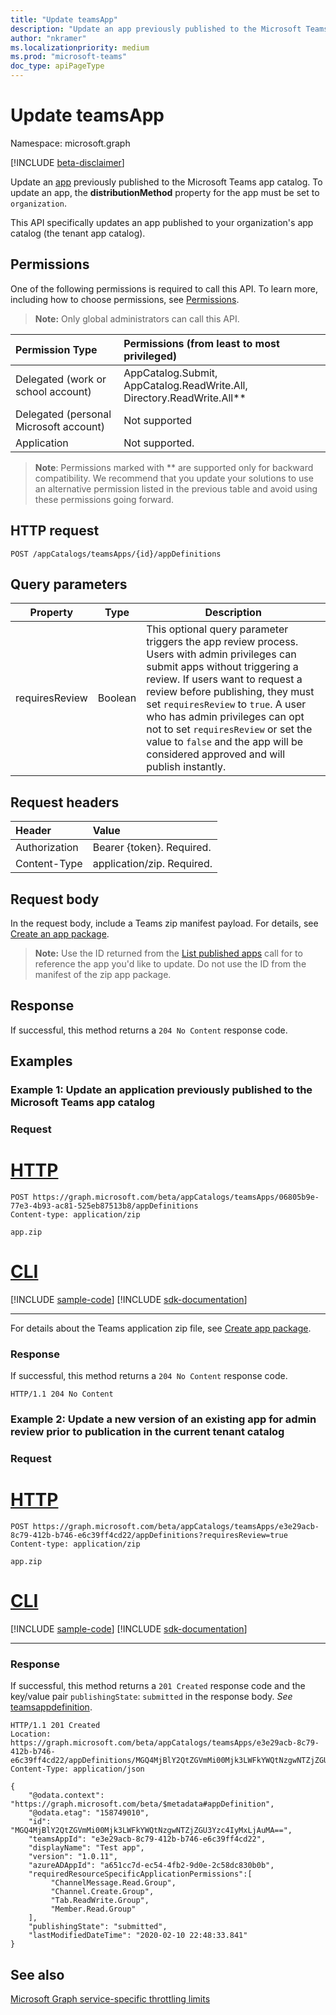 ```yaml
---
title: "Update teamsApp"
description: "Update an app previously published to the Microsoft Teams app catalog. "
author: "nkramer"
ms.localizationpriority: medium
ms.prod: "microsoft-teams"
doc_type: apiPageType
---
```


# Update teamsApp

Namespace: microsoft.graph

[!INCLUDE [beta-disclaimer](../../includes/beta-disclaimer.md)]

Update an [app](../resources/teamsapp.md) previously published to the Microsoft Teams app catalog. To update an app, the **distributionMethod** property for the app must be set to `organization`.

This API specifically updates an app published to your organization's app catalog (the tenant app catalog).  

## Permissions

One of the following permissions is required to call this API. To learn more, including how to choose permissions, see [Permissions](/graph/permissions-reference).

>**Note:** Only global administrators can call this API.

| Permission Type                        | Permissions (from least to most privileged)|
|:----------------------------------     |:-------------|
| Delegated (work or school account) | AppCatalog.Submit, AppCatalog.ReadWrite.All, Directory.ReadWrite.All** |
| Delegated (personal Microsoft account) | Not supported|
| Application                            | Not supported. |

> **Note**: Permissions marked with ** are supported only for backward compatibility. We recommend that you update your solutions to use an alternative permission listed in the previous table and avoid using these permissions going forward.

## HTTP request

<!-- { "blockType": "ignored" } -->

```http
POST /appCatalogs/teamsApps/{id}/appDefinitions
```

## Query parameters

|Property|Type|Description|
|----|----|----|
|requiresReview| Boolean | This optional query parameter triggers the app review process. Users with admin privileges can submit apps without triggering a review. If users want to request a review before publishing, they must set  `requiresReview` to `true`. A user who has admin privileges can opt not to set `requiresReview` or set the value to `false`  and the app will be considered approved and will publish instantly.|

## Request headers

| Header        | Value           |
|:--------------|:--------------  |
| Authorization | Bearer {token}. Required.  |
| Content-Type  | application/zip. Required. |

## Request body

In the request body, include a Teams zip manifest payload. For details, see [Create an app package](/microsoftteams/platform/concepts/apps/apps-package).

>**Note:** Use the ID returned from the [List published apps](./appcatalogs-list-teamsapps.md) call for to reference the app you'd like to update. Do not use the ID from the manifest of the zip app package.

## Response

If successful, this method returns a `204 No Content` response code.

## Examples

### Example 1: Update an application previously published to the Microsoft Teams app catalog

### Request

# [HTTP](#tab/http)
<!-- {
  "blockType": "request",
  "name": "update_teamsapp_beta_e1"
}-->

```http
POST https://graph.microsoft.com/beta/appCatalogs/teamsApps/06805b9e-77e3-4b93-ac81-525eb87513b8/appDefinitions
Content-type: application/zip

app.zip
```

# [CLI](#tab/cli)
[!INCLUDE [sample-code](../includes/snippets/cli/update-teamsapp-beta-e1-cli-snippets.md)]
[!INCLUDE [sdk-documentation](../includes/snippets/snippets-sdk-documentation-link.md)]

---

For details about the Teams application zip file, see [Create app package](/microsoftteams/platform/concepts/apps/apps-package).

### Response

If successful, this method returns a `204 No Content` response code.

<!-- {
  "blockType": "response"
}-->
```http
HTTP/1.1 204 No Content
```

### Example 2: Update a new version of an existing app for admin review prior to publication in the current tenant catalog

### Request


# [HTTP](#tab/http)
<!-- {
  "blockType": "request",
  "name": "update_teamsapp_beta_e2"
}-->

```http
POST https://graph.microsoft.com/beta/appCatalogs/teamsApps/e3e29acb-8c79-412b-b746-e6c39ff4cd22/appDefinitions?requiresReview=true
Content-type: application/zip

app.zip
```

# [CLI](#tab/cli)
[!INCLUDE [sample-code](../includes/snippets/cli/update-teamsapp-beta-e2-cli-snippets.md)]
[!INCLUDE [sdk-documentation](../includes/snippets/snippets-sdk-documentation-link.md)]

---

### Response

If successful, this method returns a `201 Created` response code and the key/value pair `publishingState`: `submitted` in the response body. *See* [teamsappdefinition](../resources/teamsappdefinition.md).

<!-- {
  "blockType": "response",
  "@odata.type": "microsoft.graph.teamsApp",
  "truncated": true
} -->

```http
HTTP/1.1 201 Created
Location: https://graph.microsoft.com/beta/appCatalogs/teamsApps/e3e29acb-8c79-412b-b746-e6c39ff4cd22/appDefinitions/MGQ4MjBlY2QtZGVmMi00Mjk3LWFkYWQtNzgwNTZjZGU3Yzc4IyMxLjAuMA==
Content-Type: application/json

{
    "@odata.context": "https://graph.microsoft.com/beta/$metadata#appDefinition",
    "@odata.etag": "158749010",
    "id": "MGQ4MjBlY2QtZGVmMi00Mjk3LWFkYWQtNzgwNTZjZGU3Yzc4IyMxLjAuMA==",
    "teamsAppId": "e3e29acb-8c79-412b-b746-e6c39ff4cd22",
    "displayName": "Test app",
    "version": "1.0.11",
    "azureADAppId": "a651cc7d-ec54-4fb2-9d0e-2c58dc830b0b",
    "requiredResourceSpecificApplicationPermissions":[
         "ChannelMessage.Read.Group",
         "Channel.Create.Group",
         "Tab.ReadWrite.Group",
         "Member.Read.Group"
    ],
    "publishingState": "submitted",
    "lastModifiedDateTime": "2020-02-10 22:48:33.841"
}
```

## See also

[Microsoft Graph service-specific throttling limits](/graph/throttling-limits#microsoft-teams-service-limits)
